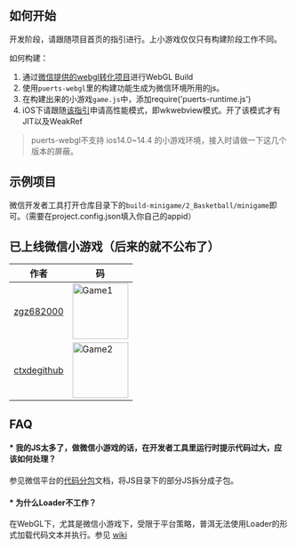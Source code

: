 ## 如何开始
开发阶段，请跟随项目首页的指引进行。上小游戏仅仅只有构建阶段工作不同。

如何构建：
1. 通过[微信提供的webgl转化项目](https://github.com/wechat-miniprogram/minigame-unity-webgl-transform)进行WebGL Build
2. 使用`puerts-webgl`里的构建功能生成为微信环境所用的js。
3. 在构建出来的小游戏`game.js`中，添加require('puerts-runtime.js')
4. iOS下请跟随[该指引](https://github.com/wechat-miniprogram/minigame-unity-webgl-transform/blob/main/Design/iOSOptimization.md)申请高性能模式，即wkwebview模式。开了该模式才有JIT以及WeakRef

> puerts-webgl不支持 ios14.0~14.4 的小游戏环境，接入时请做一下这几个版本的屏蔽。

## 示例项目
微信开发者工具打开仓库目录下的`build-minigame/2_Basketball/minigame`即可。（需要在project.config.json填入你自己的appid）

## 已上线微信小游戏（后来的就不公布了）
| 作者 | 码 |
| --- | --- |
| [zgz682000](https://github.com/zgz682000) | <img src="./doc/pic/game1.jpg" alt="Game1" width="100" height="100"/> |
| [ctxdegithub](https://github.com/ctxdegithub) | <img src="./doc/pic/game2.jpg" alt="Game2" width="100" height="100"/> |

## FAQ
#### * 我的JS太多了，做微信小游戏的话，在开发者工具里运行时提示代码过大，应该如何处理？

参见微信平台的[代码分包](https://developers.weixin.qq.com/minigame/dev/guide/base-ability/subPackage/useSubPackage.html)文档，将JS目录下的部分JS拆分成子包。

#### * 为什么Loader不工作？

在WebGL下，尤其是微信小游戏下，受限于平台策略，普洱无法使用Loader的形式加载代码文本并执行。参见 [wiki](https://github.com/zombieyang/puerts_unity_webgl_demo/wiki/%E6%95%99%E5%AD%A6%E6%AD%A5%E9%AA%A4%E4%B8%AD%EF%BC%8C%60%E6%9E%84%E5%BB%BA%60%E5%AE%9E%E9%99%85%E5%81%9A%E4%BA%86%E4%BB%80%E4%B9%88%EF%BC%9F)



